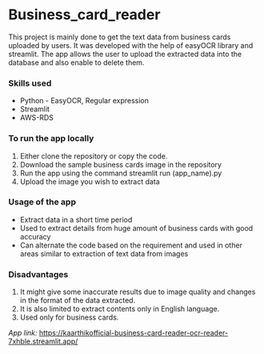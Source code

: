 # Business_card_reader

This project is mainly done to get the text data from business cards uploaded by users. It 
was developed with the help of easyOCR library and streamlit. The app allows the user to 
upload the extracted data into the database and also enable to delete them.

### Skills used
- Python - EasyOCR, Regular expression
- Streamlit 
- AWS-RDS

### To run the app locally
1. Either clone the repository or copy the code.
2. Download the sample business cards image in the repository
3. Run the app using the command streamlit run (app_name).py
4. Upload the image you wish to extract data

### Usage of the app
- Extract data in a short time period
- Used to extract details from huge amount of business cards with good accuracy
- Can alternate the code based on the requirement and used in other areas similar 
to extraction of text data from images

### Disadvantages
1. It might give some inaccurate results due to image quality and changes in the 
format of the data extracted.
2. It is also limited to extract contents only in English language.
3. Used only for business cards.

*App link:* https://kaarthikofficial-business-card-reader-ocr-reader-7xhble.streamlit.app/
